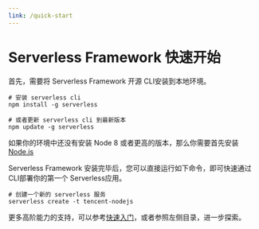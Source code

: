 ```yaml
---
link: /quick-start
---
```

# Serverless Framework 快速开始

首先，需要将 Serverless Framework 开源 CLI安装到本地环境。

```
# 安装 serverless cli
npm install -g serverless

# 或者更新 serverless cli 到最新版本
npm update -g serverless
```

如果你的环境中还没有安装 Node 8 或者更高的版本，那么你需要首先安装 [Node.js](https://nodejs.org/zh-cn/download/)

Serverless Framework 安装完毕后，您可以直接运行如下命令，即可快速通过CLI部署你的第一个 Serverless应用。

```
# 创建一个新的 serverless 服务
serverless create -t tencent-nodejs
```

更多高阶能力的支持，可以参考[快速入门](./providers/tencent/cli-reference/quick-start)，或者参照左侧目录，进一步探索。